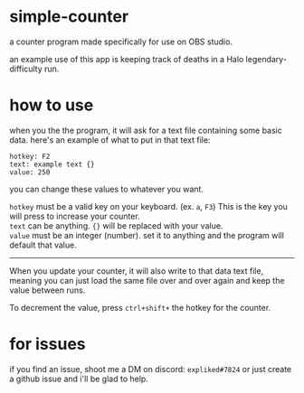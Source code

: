 # simple-counter
a counter program made specifically for use on OBS studio.

an example use of this app is keeping track of deaths in a Halo legendary-difficulty run.

# how to use
when you the the program, it will ask for a text file containing some basic data. here's an example of what to put in that text file:
```
hotkey: F2
text: example text {}
value: 250
```

you can change these values to whatever you want.

`hotkey` must be a valid key on your keyboard. (ex. `a`, `F3`) This is the key you will press to increase your counter.<br>
`text` can be anything. `{}` will be replaced with your value.<br>
`value` must be an integer (number). set it to anything and the program will default that value.
<hr>

When you update your counter, it will also write to that data text file, meaning you can just load the same file over and over again and keep the value between runs.

To decrement the value, press `ctrl+shift+` the hotkey for the counter.

# for issues
if you find an issue, shoot me a DM on discord: `expliked#7824` or just create a github issue and i'll be glad to help.
